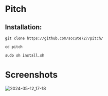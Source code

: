 # Pitch
## Installation:

`git clone https://github.com/socute727/pitch/`

`cd pitch`

`sudo sh install.sh`

# Screenshots

![2024-05-12_17-18](https://github.com/socute727/pitch/assets/152518983/44b9a147-c425-4813-83c3-bf8c223726af)
